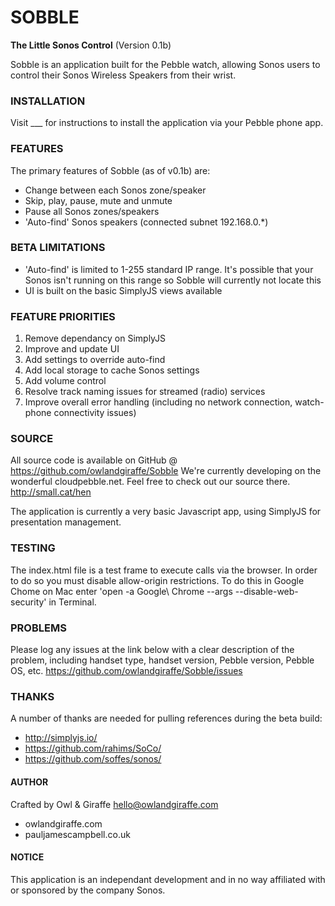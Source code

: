 SOBBLE
=======
**The Little Sonos Control**
(Version 0.1b)

Sobble is an application built for the Pebble watch, allowing Sonos users to control their Sonos Wireless Speakers from their wrist.

### INSTALLATION
Visit ___ for instructions to install the application via your Pebble phone app.

### FEATURES
The primary features of Sobble (as of v0.1b) are:
- Change between each Sonos zone/speaker
- Skip, play, pause, mute and unmute
- Pause all Sonos zones/speakers
- 'Auto-find' Sonos speakers (connected subnet 192.168.0.*)

### BETA LIMITATIONS
- 'Auto-find' is limited to 1-255 standard IP range. It's possible that your Sonos isn't running on this range so Sobble will currently not locate this
- UI is built on the basic SimplyJS views available

### FEATURE PRIORITIES

1. Remove dependancy on SimplyJS
2. Improve and update UI 
3. Add settings to override auto-find
4. Add local storage to cache Sonos settings
5. Add volume control
6. Resolve track naming issues for streamed (radio) services
7. Improve overall error handling (including no network connection, watch-phone connectivity issues)

### SOURCE
All source code is available on GitHub @ https://github.com/owlandgiraffe/Sobble
We're currently developing on the wonderful cloudpebble.net. Feel free to check out our source there. http://small.cat/hen

The application is currently a very basic Javascript app, using SimplyJS for presentation management.

### TESTING
The index.html file is a test frame to execute calls via the browser. In order to do so you must disable allow-origin restrictions. To do this in Google Chome on Mac enter 'open -a Google\ Chrome --args --disable-web-security' in Terminal.

### PROBLEMS
Please log any issues at the link below with a clear description of the problem, including handset type, handset version, Pebble version, Pebble OS, etc.
https://github.com/owlandgiraffe/Sobble/issues

### THANKS
A number of thanks are needed for pulling references during the beta build:
- http://simplyjs.io/
- https://github.com/rahims/SoCo/
- https://github.com/soffes/sonos/

#### AUTHOR
Crafted by Owl & Giraffe <hello@owlandgiraffe.com>
- owlandgiraffe.com
- pauljamescampbell.co.uk

#### NOTICE
This application is an independant development and in no way affiliated with or sponsored by the company Sonos.